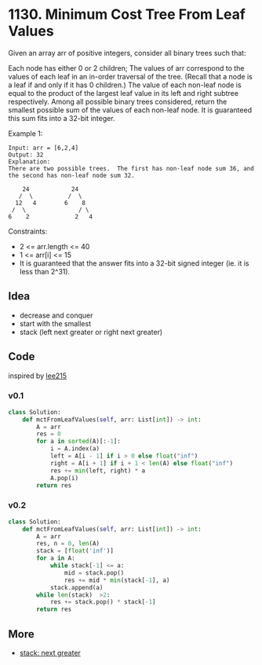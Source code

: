 # 1130. Minimum Cost Tree From Leaf Values


Given an array arr of positive integers, consider all binary trees such that:

Each node has either 0 or 2 children;
The values of arr correspond to the values of each leaf in an in-order traversal of the tree.  (Recall that a node is a leaf if and only if it has 0 children.)
The value of each non-leaf node is equal to the product of the largest leaf value in its left and right subtree respectively.
Among all possible binary trees considered, return the smallest possible sum of the values of each non-leaf node.  It is guaranteed this sum fits into a 32-bit integer.

 

Example 1:

```
Input: arr = [6,2,4]
Output: 32
Explanation:
There are two possible trees.  The first has non-leaf node sum 36, and the second has non-leaf node sum 32.

    24            24
   /  \          /  \
  12   4        6    8
 /  \               / \
6    2             2   4

``` 

Constraints:

* 2 <= arr.length <= 40
* 1 <= arr[i] <= 15
* It is guaranteed that the answer fits into a 32-bit signed integer (ie. it is less than 2^31).


## Idea 

- decrease and conquer 
- start with the smallest 
- stack (left next greater or right next greater)

## Code 

inspired by [lee215](https://leetcode.com/problems/minimum-cost-tree-from-leaf-values/discuss/339959/One-Pass-O(N)-Time-and-Space)

### v0.1

``` python
class Solution:
    def mctFromLeafValues(self, arr: List[int]) -> int:
        A = arr
        res = 0
        for a in sorted(A)[:-1]:
            i = A.index(a)
            left = A[i - 1] if i > 0 else float("inf")
            right = A[i + 1] if i + 1 < len(A) else float("inf")
            res += min(left, right) * a
            A.pop(i)
        return res 
```

### v0.2 

``` python 
class Solution:
    def mctFromLeafValues(self, arr: List[int]) -> int:
        A = arr
        res, n = 0, len(A)
        stack = [float('inf')]
        for a in A:
            while stack[-1] <= a:
                mid = stack.pop()
                res += mid * min(stack[-1], a)
            stack.append(a)
        while len(stack)  >2:
            res += stack.pop() * stack[-1]
        return res
```

## More 

- [stack: next greater](https://github.com/davidxk/Algorithm-Implementations/blob/dev/stack/py/next_greater.py) 